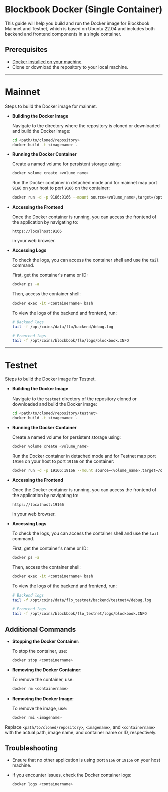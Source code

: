 # Blockbook Docker (Single Container)

This guide will help you build and run the Docker image for Blockbook Mainnet and Testnet, which is based on Ubuntu 22.04 and includes both backend and frontend components in a single container.

## Prerequisites

-   [Docker installed on your machine](https://docs.docker.com/engine/install/).
-   Clone or download the repository to your local machine.

---

# Mainnet

Steps to build the Docker image for mainnet.

-   **Building the Docker Image**

    Navigate to the directory where the repository is cloned or downloaded and build the Docker image:

    ```sh
    cd <path/to/cloned/repository>
    docker build -t <imagename> .
    ```

-   **Running the Docker Container**

    Create a named volume for persistent storage using:

    ```sh
    docker volume create <volume_name>
    ```

    Run the Docker container in detached mode and for mainnet map port `9166` on your host to port `9166` on the container:

    ```sh
    docker run -d -p 9166:9166 --mount source=<volume_name>,target=/opt/coins <imagename>
    ```

-   **Accessing the Frontend**

    Once the Docker container is running, you can access the frontend of the application by navigating to:

    `https://localhost:9166`

    in your web browser.

-   **Accessing Logs**

    To check the logs, you can access the container shell and use the `tail` command.

    First, get the container's name or ID:

    ```sh
    docker ps -a
    ```

    Then, access the container shell:

    ```sh
    docker exec -it <containername> bash
    ```

    To view the logs of the backend and frontend, run:

    ```sh
    # Backend logs
    tail -f /opt/coins/data/flo/backend/debug.log

    # Frontend logs
    tail -f /opt/coins/blockbook/flo/logs/blockbook.INFO
    ```

---

# Testnet

Steps to build the Docker image for Testnet.

-   **Building the Docker Image**

    Navigate to the `testnet` directory of the repository cloned or downloaded and build the Docker image:

    ```sh
    cd <path/to/cloned/repository/testnet>
    docker build -t <imagename> .
    ```

-   **Running the Docker Container**

    Create a named volume for persistent storage using:

    ```sh
    docker volume create <volume_name>
    ```

    Run the Docker container in detached mode and for Testnet map port `19166` on your host to port `19166` on the container:

    ```sh
    docker run -d -p 19166:19166 --mount source=<volume_name>,target=/opt/coins <imagename>
    ```

-   **Accessing the Frontend**

    Once the Docker container is running, you can access the frontend of the application by navigating to:

    `https://localhost:19166`

    in your web browser.

-   **Accessing Logs**

    To check the logs, you can access the container shell and use the `tail` command.

    First, get the container's name or ID:

    ```sh
    docker ps -a
    ```

    Then, access the container shell:

    ```sh
    docker exec -it <containername> bash
    ```

    To view the logs of the backend and frontend, run:

    ```sh
    # Backend logs
    tail -f /opt/coins/data/flo_testnet/backend/testnet4/debug.log

    # Frontend logs
    tail -f /opt/coins/blockbook/flo_testnet/logs/blockbook.INFO
    ```

## Additional Commands

-   **Stopping the Docker Container:**

    To stop the container, use:

    ```sh
    docker stop <containername>
    ```

-   **Removing the Docker Container:**

    To remove the container, use:

    ```sh
    docker rm <containername>
    ```

-   **Removing the Docker Image:**

    To remove the image, use:

    ```sh
    docker rmi <imagename>
    ```

Replace `<path/to/cloned/repository>`, `<imagename>`, and `<containername>` with the actual path, image name, and container name or ID, respectively.

## Troubleshooting

-   Ensure that no other application is using port `9166` or `19166` on your host machine.
-   If you encounter issues, check the Docker container logs:

    ```sh
    docker logs <containername>
    ```
